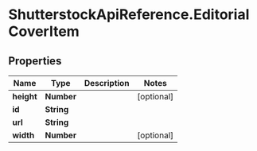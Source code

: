 # ShutterstockApiReference.EditorialCoverItem

## Properties
Name | Type | Description | Notes
------------ | ------------- | ------------- | -------------
**height** | **Number** |  | [optional] 
**id** | **String** |  | 
**url** | **String** |  | 
**width** | **Number** |  | [optional] 



